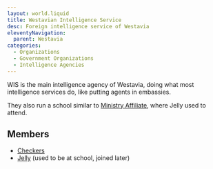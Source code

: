 ```yaml
---
layout: world.liquid
title: Westavian Intelligence Service
desc: Foreign intelligence service of Westavia
eleventyNavigation:
  parent: Westavia
categories:
  - Organizations
  - Government Organizations
  - Intelligence Agencies
---
```


WIS is the main intelligence agency of Westavia, doing what most intelligence services do, like putting agents in embassies.

They also run a school similar to [Ministry Affiliate](/world/bauhinia/ministry-affiliate/), where Jelly used to attend.

## Members

- [Checkers](/characters/checkers/)
- [Jelly](/characters/jelly/) (used to be at school, joined later)
